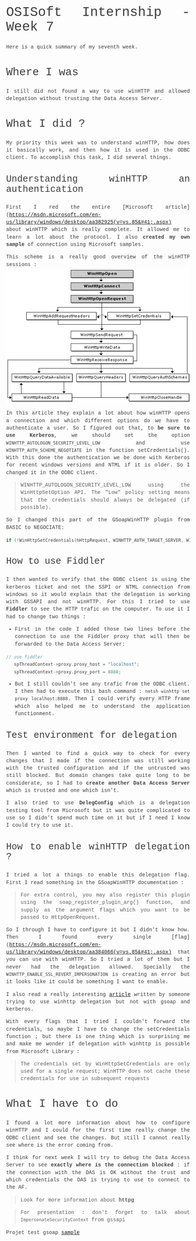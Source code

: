 <style>
body {
  font-size: 14px !important;
  font-family: Inconsolata, Monaco, Consolas, 'Courier New', Courier !important;
  text-align: justify !important;
  text-justify: inter-word !important;
  line-height: 1.45;
  color: #3f3f3f;
}
h1 {
  font-size: 2.6em !important;
  font-family: inherit !important;
  font-weight: 300 !important;
  line-height: 1.1 !important;
  color: inherit !important;
  outline: none !important;
  text-decoration : none !important;
}
h2 {
  font-weight: 300 !important;
  line-height: 1.1 !important;
  color: inherit !important;
  font-size: 2.15em !important;
}
h3 {
  font-weight: 300 !important;
  line-height: 1.1 !important;
  color: inherit !important;
  font-size: 1.8em !important;
}
img {
  display: block;
  margin-left: auto;
  margin-right: auto;
}
</style>
# OSISoft Internship - Week 7

Here is a quick summary of my seventh week.


## Where I was

I still did not found a way to use winHTTP and allowed delegation without trusting the Data Access Server.

## What I did ?

My priority this week was to understand winHTTP, how does it basically work, and then how it is used in the ODBC client. To accomplish this task, I did several things.

### Understanding winHTTP an authentication
First I red the entire [Microsoft article](https://msdn.microsoft.com/en-us/library/windows/desktop/aa382925(v=vs.85&#41;.aspx) about winHTTP which is really complete. It allowed me to learn a lot about the protocol. I also **created my own sample** of connection using Microsoft samples.

This scheme is a really good overview of the winHTTP sessions :
![winhttp](img/winHTTP.png)

In this article they explain a lot about how winHTTP opens a connection and which different options do we have to authenticate a user. So I figured out that, to **be sure to use Kerberos**, we should set the option `WINHTTP_AUTOLOGON_SECURITY_LEVEL_LOW` and use `WINHTTP_AUTH_SCHEME_NEGOTIATE` in the function setCredentials(). With this done the authentication we be done with Kerberos for recent windows versions and NTML if it is older. So I changed it in the ODBC client.

>WINHTTP_AUTOLOGON_SECURITY_LEVEL_LOW using the WinHttpSetOption API. The
"Low" policy setting means that the credentials should always be delegated
(if possible).

So I changed this part of the GSoapWinHTTP plugin from BASIC to NEGOCIATE:
```C++
if (!WinHttpSetCredentials(hHttpRequest, WINHTTP_AUTH_TARGET_SERVER, WINHTTP_AUTH_SCHEME_BASIC, wcuser, wcpsw, nullptr))
```

### How to use Fiddler
I then wanted to verify that the ODBC client is using the kerberos ticket and not the SSPI or NTML connection from windows so it would explain that the delegation is working with GSSAPI and not winHTTP. For this I tried to use **Fiddler** to see the HTTP trafic on the computer. To use it I had to change two things :
* First in the code I added those two lines before the connection to use the Fiddler proxy that will then be forwarded to the Data Access Server:
```C++
// use fiddler
   spThreadContext->proxy.proxy_host = "localhost";
   spThreadContext->proxy.proxy_port = 8888;
```
* But I still couldn't see any trafic from the ODBC client. I then had to execute this bash command : `netsh winhttp set proxy localhost:8888`. Then I could verify every HTTP frame which also helped me to understand the application functionment.

### Test environment for delegation

Then I wanted to find a quick way to check for every changes that I made if the connection was still working with the trusted configuration and if the untrusted was still blocked. But domain changes take quite long to be considerate, so I had to **create another Data Access Server** which is trusted and one which isn't.

I also tried to use **DelegConfig** which is a delegation testing tool from Microsoft but it was quite complicated to use so I didn't spend much time on it but if I need I know I could try to use it.

### How to enable winHTTP delegation ?

I tried a lot a things to enable this delegation flag. First I read something in the GSoapWinHTTP documentation :
> For extra control, you may also register this plugin using the
soap_register_plugin_arg() function, and supply as the argument flags which
you want to be passed to HttpOpenRequest.

So I through I have to configure it but I didn't know how. Then I found every single [flag](https://msdn.microsoft.com/en-us/library/windows/desktop/aa384066(v=vs.85&#41;.aspx) that you can use with winHTTP. So I tried a lot of them but I never had the delegation allowed. Specially the `WINHTTP_ENABLE_SSL_REVERT_IMPERSONATION` is creating an error but it looks like it could be something I want to enable.

I also read a really interesting [article](http://microsoft.public.winhttp.narkive.com/X3Ao0QcV/winhttp-credentials-delegation) written by someone trying to use winhttp delegation but not with gsoap and kerberos.

With every flags that I tried I couldn't forward the credentials, so maybe I have to change the setCredentials function ; but there is one thing which is surprising me and make me wonder if delegation with winhttp is possible from Microsoft Library :
> The credentials set by WinHttpSetCredentials are only used for a single request; WinHTTP does not cache these credentials for use in subsequent requests

## What I have to do

I found a lot more information about how to configure winHTTP and I could for the first time really change the ODBC client and see the changes. But still I cannot really see where is the error coming from.

I think for next week I will try to debug the Data Access Server to see **exactly where is the connection blocked** : if the connection with the DAS is OK without the trust and which credentials the DAS is trying to use to connect to the AF.

> Look for more information about **httpg**

> For presentation : don't forget to talk about `ImpersonateSecurityContext` from gssapi


Projet test gsoap [sample](http://r0d.developpez.com/articles/tuto-gsoap-fr/)
